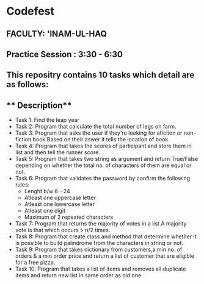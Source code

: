 # Codefest
## FACULTY: 'INAM-UL-HAQ
## Practice Session : 3:30 - 6:30
## This repositry contains 10 tasks which detail are as follows:
## ** Description**
+ Task 1:
Find the leap year
+ Task 2:
Program that calculate the total number of legs on farm.
+ Task 3:
Program that asks the user if they're looking for afiction or non-fiction book.Based on their aswer it tells the location of book.
+ Task 4:
Program that takes the scores of participant and store them in list and then tell the runner score.
+ Task 5:
Program that takes two string as argument and return True/False depending on whether the total no. of characters of them are equal or not.
+ Task 6:
Program that validates the password by confirm the following rules:
   + Lenght b/w 6 - 24
   + Atleast one uppercase letter
   + Atleast one lowercase letter
   + Atleast one digit
   + Maximum of 2 repeated characters
+ Task 7:
Program that returns the majority of votes in a list.A majority vote  is that which occurs > n/2 times.
+ Task 8:
Program that create class and method  that determine whether it is possible to build palindrome from the characters in string or not.
+ Task 9:
Program that takes dictionary from customers,a min no. of orders & a min order price and return a list of customer that are eligible for a free pizza.
+ Task 10:
Program that takes a list of items and removes all duplicate items and return new list in same order as old one.

   
   
